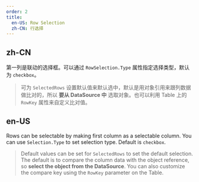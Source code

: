 ```yaml
---
order: 2
title:
  en-US: Row Selection
  zh-CN: 行选择
---
```


## zh-CN

第一列是联动的选择框。可以通过 `RowSelection.Type` 属性指定选择类型，默认为 `checkbox`。

> 可为 `SelectedRows` 设置默认值来默认选中，默认是用对象引用来跟列数据做比对的，所以 **要从 DataSource 中** 选取对象。也可以利用 Table 上的 `RowKey` 属性来自定义比对值。

## en-US

Rows can be selectable by making first column as a selectable column. You can use `Selection.Type` to set selection type. Default is `checkbox`.

> Default values can be set for `SelectedRows` to set the default selection. The default is to compare the column data with the object reference, so **select the object from the DataSource**. You can also customize the compare key using the `RowKey` parameter on the Table.
